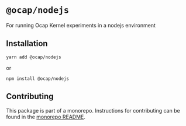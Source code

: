 # `@ocap/nodejs`

For running Ocap Kernel experiments in a nodejs environment

## Installation

`yarn add @ocap/nodejs`

or

`npm install @ocap/nodejs`

## Contributing

This package is part of a monorepo. Instructions for contributing can be found in the [monorepo README](https://github.com/MetaMask/ocap-kernel#readme).
